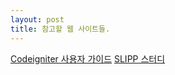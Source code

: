 ```yaml
---
layout: post
title: 참고할 웹 사이트들.
---
```


[Codeigniter 사용자 가이드]
[SLIPP 스터디]

[SLIPP 스터디]:https://slipp.net/
[Codeigniter 사용자 가이드]:http://www.cikorea.net/user_guide_2.1.0/